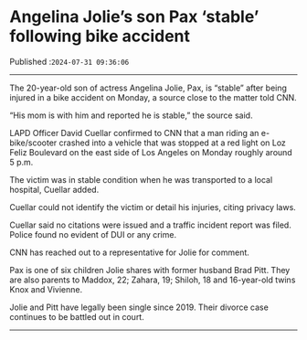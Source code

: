 # Angelina Jolie’s son Pax ‘stable’ following bike accident

Published :`2024-07-31 09:36:06`

---

The 20-year-old son of actress Angelina Jolie, Pax, is “stable” after being injured in a bike accident on Monday, a source close to the matter told CNN.

“His mom is with him and reported he is stable,” the source said.

LAPD Officer David Cuellar confirmed to CNN that a man riding an e-bike/scooter crashed into a vehicle that was stopped at a red light on Loz Feliz Boulevard on the east side of Los Angeles on Monday roughly around 5 p.m.

The victim was in stable condition when he was transported to a local hospital, Cuellar added.

Cuellar could not identify the victim or detail his injuries, citing privacy laws.

Cuellar said no citations were issued and a traffic incident report was filed. Police found no evident of DUI or any crime.

CNN has reached out to a representative for Jolie for comment.

Pax is one of six children Jolie shares with former husband Brad Pitt. They are also parents to Maddox, 22; Zahara, 19; Shiloh, 18 and 16-year-old twins Knox and Vivienne.

Jolie and Pitt have legally been single since 2019. Their divorce case continues to be battled out in court.

---

